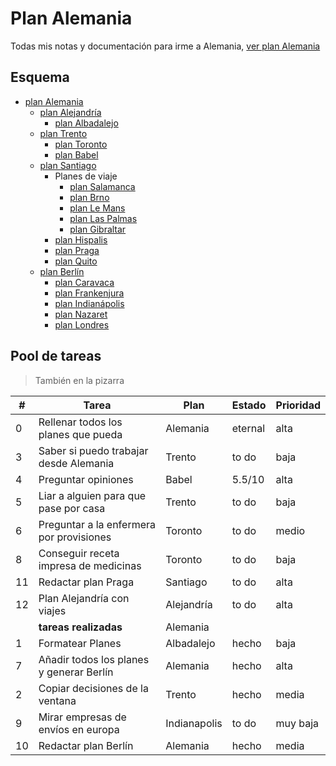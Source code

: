 # Plan Alemania
Todas mis notas y documentación para irme a Alemania, [ver plan Alemania](Alemania.md)

## Esquema
- [plan Alemania](planes/Alemania.md)
  - [plan Alejandría](planes/Alejandría.md)
    - [plan Albadalejo](planes/Albadalejo.md)
  - [plan Trento](planes/Trento.md)
    - [plan Toronto](planes/Toronto.md)
    - [plan Babel](planes/Babel.md)
  - [plan Santiago](planes/Santiago.md)
    - Planes de viaje
      - [plan Salamanca](planes/Salamanca.md)
      - [plan Brno](planes/Brno.md)
      - [plan Le Mans](planes/Le%20Mans.md)
      - [plan Las Palmas](planes/Las%20Palmas.md)
      - [plan Gibraltar](planes/Gibraltar.md)
    - [plan Hispalis](planes/Hispalis.md)
    - [plan Praga](planes/Praga.md)
    - [plan Quito](planes/Quito.md)
  - [plan Berlín](planes/Berlin.md)
    - [plan Caravaca](planes/Caravaca.md)
    - [plan Frankenjura](planes/Frankenjuren.md)
    - [plan Indianápolis](planes/Indianapolis.md)
    - [plan Nazaret](planes/Nazaret.md)
    - [plan Londres](planes/Londres.md)

## Pool de tareas
> También en la pizarra

| #  | Tarea                                    | Plan         | Estado      | Prioridad |
|----|------------------------------------------|--------------|-------------|-----------|
|  0 | Rellenar todos los planes que pueda      | Alemania     | eternal     | alta      |
|  3 | Saber si puedo trabajar desde Alemania   | Trento       | to do       | baja      |
|  4 | Preguntar opiniones                      | Babel        | 5.5/10      | alta      |
|  5 | Liar a alguien para que pase por casa    | Trento       | to do       | baja      |
|  6 | Preguntar a la enfermera por provisiones | Toronto      | to do       | medio     |
|  8 | Conseguir receta impresa de medicinas    | Toronto      | to do       | baja      |
| 11 | Redactar plan Praga                      | Santiago     | to do       | alta      |
| 12 | Plan Alejandría con viajes               | Alejandría   | to do       | alta      |
|    | **tareas realizadas**                    | Alemania     |             |           |
|  1 | Formatear Planes                         | Albadalejo   | hecho       | baja      |
|  7 | Añadir todos los planes y generar Berlín | Alemania     | hecho       | alta      |
|  2 | Copiar decisiones de la ventana          | Trento       | hecho       | media     |
|  9 | Mirar empresas de envíos en europa       | Indianapolis | to do       | muy baja  |
| 10 | Redactar plan Berlín                     | Alemania     | hecho       | media     |
